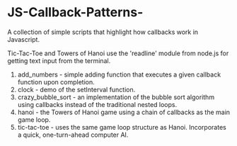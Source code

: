JS-Callback-Patterns-
=====================

A collection of simple scripts that highlight how callbacks work in Javascript.

Tic-Tac-Toe and Towers of Hanoi use the 'readline' module from node.js for getting text input from the terminal.

1. add_numbers - simple adding function that executes a given callback function upon completion.
2. clock - demo of the setInterval function.
3. crazy_bubble_sort - an implementation of the bubble sort algorithm using callbacks instead of the traditional nested loops.
4. hanoi - the Towers of Hanoi game using a chain of callbacks as the main game loop.
5. tic-tac-toe - uses the same game loop structure as Hanoi. Incorporates a quick, one-turn-ahead computer AI.
